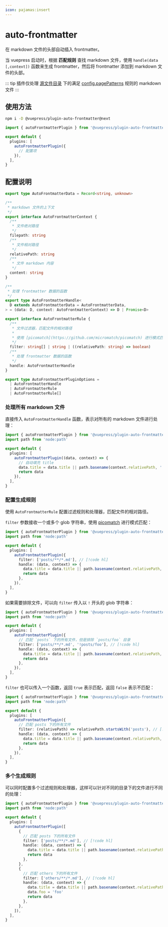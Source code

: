 ```yaml
---
icon: pajamas:insert
---
```


# auto-frontmatter

<NpmBadge package="@vuepress/plugin-auto-frontmatter" />

在 markdown 文件的头部自动插入 frontmatter。

当 vuepress 启动时，根据 **匹配规则** 查找 markdown 文件，使用 `handle(data [,context])`
函数来生成 frontmatter，然后将 frontmatter 添加到 markdown 文件的头部。

::: tip 插件仅处理 [源文件目录](https://v2.vuepress.vuejs.org/zh/guide/getting-started.html#%E7%9B%AE%E5%BD%95%E7%BB%93%E6%9E%84) 下的满足 [config.pagePatterns](https://v2.vuepress.vuejs.org/zh/reference/config.html#pagepatterns) 规则的 markdown 文件
:::

## 使用方法

```bash
npm i -D @vuepress/plugin-auto-frontmatter@next
```

```ts title=".vuepress/config.ts"
import { autoFrontmatterPlugin } from '@vuepress/plugin-auto-frontmatter'

export default {
  plugins: [
    autoFrontmatterPlugin({
      // 配置项
    }),
  ],
}
```

## 配置说明

```ts
export type AutoFrontmatterData = Record<string, unknown>

/**
 * markdown 文件的上下文
 */
export interface AutoFrontmatterContext {
  /**
   * 文件绝对路径
   */
  filepath: string
  /**
   * 文件相对路径
   */
  relativePath: string
  /**
   * 文件 markdown 内容
   */
  content: string
}

/**
 * 处理 frontmatter 数据的函数
 */
export type AutoFrontmatterHandle<
  D extends AutoFrontmatterData = AutoFrontmatterData,
> = (data: D, context: AutoFrontmatterContext) => D | Promise<D>

export interface AutoFrontmatterRule {
  /**
   * 文件过滤器，匹配文件的相对路径
   *
   * 使用 [picomatch](https://github.com/micromatch/picomatch) 进行模式匹配
   */
  filter: string[] | string | ((relativePath: string) => boolean)
  /**
   * 处理 frontmatter 数据的函数
   */
  handle: AutoFrontmatterHandle
}

export type AutoFrontmatterPluginOptions =
  | AutoFrontmatterHandle
  | AutoFrontmatterRule
  | AutoFrontmatterRule[]
```

### 处理所有 markdown 文件

直接传入 `AutoFrontmatterHandle` 函数，表示对所有的 markdown 文件进行处理：

```ts title=".vuepress/config.ts"
import { autoFrontmatterPlugin } from '@vuepress/plugin-auto-frontmatter'
import path from 'node:path'

export default {
  plugins: [
    autoFrontmatterPlugin((data, context) => {
      // 自动填充 title
      data.title = data.title || path.basename(context.relativePath, '.md')
      return data
    }),
  ],
}
```

### 配置生成规则

使用 `AutoFrontmatterRule` 配置过滤规则和处理器，匹配文件的相对路径。

`filter` 参数接收一个或多个 glob 字符串，使用 [picomatch](https://github.com/micromatch/picomatch) 进行模式匹配：

```ts title=".vuepress/config.ts"
import { autoFrontmatterPlugin } from '@vuepress/plugin-auto-frontmatter'
import path from 'node:path'

export default {
  plugins: [
    autoFrontmatterPlugin({
      filter: ['posts/**/*.md'], // [!code hl]
      handle: (data, context) => {
        data.title = data.title || path.basename(context.relativePath, '.md')
        return data
      },
    }),
  ],
}
```

如果需要排除文件，可以向 `filter` 传入以 `!` 开头的 glob 字符串：

```ts title=".vuepress/config.ts"
import { autoFrontmatterPlugin } from '@vuepress/plugin-auto-frontmatter'
import path from 'node:path'

export default {
  plugins: [
    autoFrontmatterPlugin({
      // 匹配 `posts` 下的所有文件，但是排除 `posts/foo` 目录
      filter: ['posts/**/*.md', '!posts/foo'], // [!code hl]
      handle: (data, context) => {
        data.title = data.title || path.basename(context.relativePath, '.md')
        return data
      },
    }),
  ],
}
```

`filter` 也可以传入一个函数，返回 `true` 表示匹配，返回 `false` 表示不匹配：

```ts title=".vuepress/config.ts"
import { autoFrontmatterPlugin } from '@vuepress/plugin-auto-frontmatter'
import path from 'node:path'

export default {
  plugins: [
    autoFrontmatterPlugin({
      // 匹配 posts 下的所有文件
      filter: (relativePath) => relativePath.startsWith('posts'), // [!code hl]
      handle: (data, context) => {
        data.title = data.title || path.basename(context.relativePath, '.md')
        return data
      },
    }),
  ],
}
```

### 多个生成规则

可以同时配置多个过滤规则和处理器，这样可以针对不同的目录下的文件进行不同的处理：

```ts title=".vuepress/config.ts"
import { autoFrontmatterPlugin } from '@vuepress/plugin-auto-frontmatter'
import path from 'node:path'

export default {
  plugins: [
    autoFrontmatterPlugin([
      {
        // 匹配 posts 下的所有文件
        filter: ['posts/**/*.md'], // [!code hl]
        handle: (data, context) => {
          data.title = data.title || path.basename(context.relativePath, '.md')
          return data
        },
      },
      {
        // 匹配 others 下的所有文件
        filter: ['others/**/*.md'], // [!code hl]
        handle: (data, context) => {
          data.title = data.title || path.basename(context.relativePath, '.md')
          data.foo = 'foo'
          return data
        },
      },
    ]),
  ],
}
```
